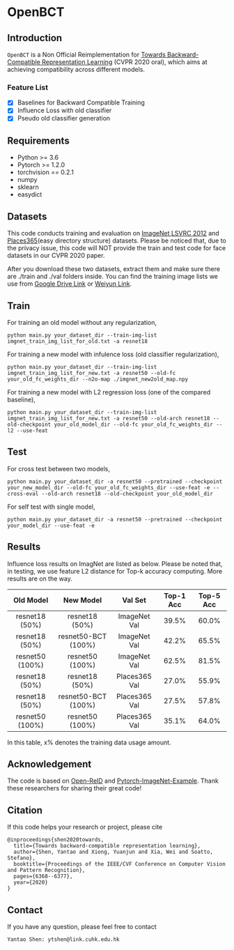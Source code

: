 # OpenBCT

## Introduction

`OpenBCT` is a Non Official Reimplementation for [Towards Backward-Compatible Representation Learning](https://openaccess.thecvf.com/content_CVPR_2020/html/Shen_Towards_Backward-Compatible_Representation_Learning_CVPR_2020_paper.html) (CVPR 2020 oral), which aims at achieving compatibility across different models.

### Feature List

- [x] Baselines for Backward Compatible Training
- [x] Influence Loss with old classifier
- [x] Pseudo old classifier generation

## Requirements

* Python >= 3.6
* Pytorch >= 1.2.0
* torchvision == 0.2.1
* numpy
* sklearn
* easydict

## Datasets

This code conducts training and evaluation on [ImageNet LSVRC 2012](http://image-net.org/challenges/LSVRC/2012/) and [Places365](http://places2.csail.mit.edu/download.html)(easy directory structure) datasets. Please be noticed that, due to the privacy issue, this code will NOT provide the train and test code for face datasets in our CVPR 2020 paper.

After you download these two datasets, extract them and make sure there are ./train and ./val folders inside. You can find the training image lists we use from [Google Drive Link](https://drive.google.com/drive/folders/169L3zAxJj_e1_BAZNvvR4IIy0cdbtC4E?usp=sharing) or [Weiyun Link](https://share.weiyun.com/zbdtIhlO).

## Train

For training an old model without any regularization,

```shell
python main.py your_dataset_dir --train-img-list imgnet_train_img_list_for_old.txt -a resnet18 
```

For training a new model with infulence loss (old classifier regularization),

```shell
python main.py your_dataset_dir --train-img-list imgnet_train_img_list_for_new.txt -a resnet50 --old-fc your_old_fc_weights_dir --n2o-map ./imgnet_new2old_map.npy
```

For training a new model with L2 regression loss (one of the compared baseline),

```shell
python main.py your_dataset_dir --train-img-list imgnet_train_img_list_for_new.txt -a resnet50 --old-arch resnet18 --old-checkpoint your_old_model_dir --old-fc your_old_fc_weights_dir --l2 --use-feat
```

## Test

For cross test between two models,

```shell
python main.py your_dataset_dir -a resnet50 --pretrained --checkpoint your_new_model_dir --old-fc your_old_fc_weights_dir --use-feat -e --cross-eval --old-arch resnet18 --old-checkpoint your_old_model_dir 
```

For self test with single model,

```shell
python main.py your_dataset_dir -a resnet50 --pretrained --checkpoint your_model_dir --use-feat -e
```

## Results

Influence loss results on ImagNet are listed as below. Please be noted that, in testing, we use feature L2 distance for Top-k accuracy computing. More results are on the way.

| Old Model | New Model | Val Set | Top-1 Acc | Top-5 Acc |
| :-------: | :-------: | :-----: | :-------: | :-------: |
|resnet18 (50%) | resnet18 (50%) | ImageNet Val |     39.5%     |  60.0%      |
|    resnet18 (50%)     |    resnet50-BCT (100%)      |    ImageNet Val    | 42.2% | 65.5% |
| resnet50 (100%) | resnet50 (100%) | ImageNet Val | 62.5% | 81.5% |
| resnet18 (50%) | resnet18 (50%) | Places365 Val | 27.0% | 55.9% |
| resnet18 (50%) | resnet50-BCT (100%) | Places365 Val | 27.5% | 57.8% |
| resnet50 (100%) | resnet50 (100%) | Places365 Val | 35.1% | 64.0% |

In this table, x% denotes the training data usage amount. 

## Acknowledgement

The code is based on [Open-ReID](https://github.com/Cysu/open-reid) and [Pytorch-ImageNet-Example](https://github.com/pytorch/examples/tree/master/imagenet). Thank these researchers for sharing their great code! 

## Citation

If this code helps your research or project, please cite

```
@inproceedings{shen2020towards,
  title={Towards backward-compatible representation learning},
  author={Shen, Yantao and Xiong, Yuanjun and Xia, Wei and Soatto, Stefano},
  booktitle={Proceedings of the IEEE/CVF Conference on Computer Vision and Pattern Recognition},
  pages={6368--6377},
  year={2020}
}
```

## Contact

If you have any question, please feel free to contact

```
Yantao Shen: ytshen@link.cuhk.edu.hk
```





